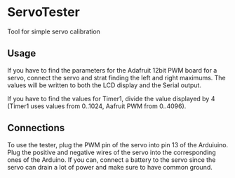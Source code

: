 # ServoTester
Tool for simple servo calibration

## Usage
If you have to find the parameters for the Adafruit 12bit PWM board for a servo, connect the servo and strat finding the left and right maximums. The values will be written to both the LCD display and the Serial output.

If you have to find the values for Timer1, divide the value displayed by 4 (Timer1 uses values from 0..1024, Aafruit PWM from 0..4096).

## Connections
To use the tester, plug the PWM pin of the servo into pin 13 of the Arduiuino. Plug the positive and negative wires of the servo into the corresponding ones of the Arduino. If you can, connect a battery to the servo since the servo can drain a lot of power and make sure to have common ground.
